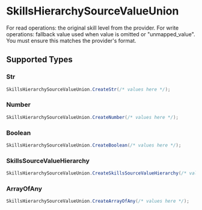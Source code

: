 # SkillsHierarchySourceValueUnion

For read operations: the original skill level from the provider. For write operations: fallback value used when value is omitted or "unmapped_value". You must ensure this matches the provider's format.


## Supported Types

### Str

```csharp
SkillsHierarchySourceValueUnion.CreateStr(/* values here */);
```

### Number

```csharp
SkillsHierarchySourceValueUnion.CreateNumber(/* values here */);
```

### Boolean

```csharp
SkillsHierarchySourceValueUnion.CreateBoolean(/* values here */);
```

### SkillsSourceValueHierarchy

```csharp
SkillsHierarchySourceValueUnion.CreateSkillsSourceValueHierarchy(/* values here */);
```

### ArrayOfAny

```csharp
SkillsHierarchySourceValueUnion.CreateArrayOfAny(/* values here */);
```
